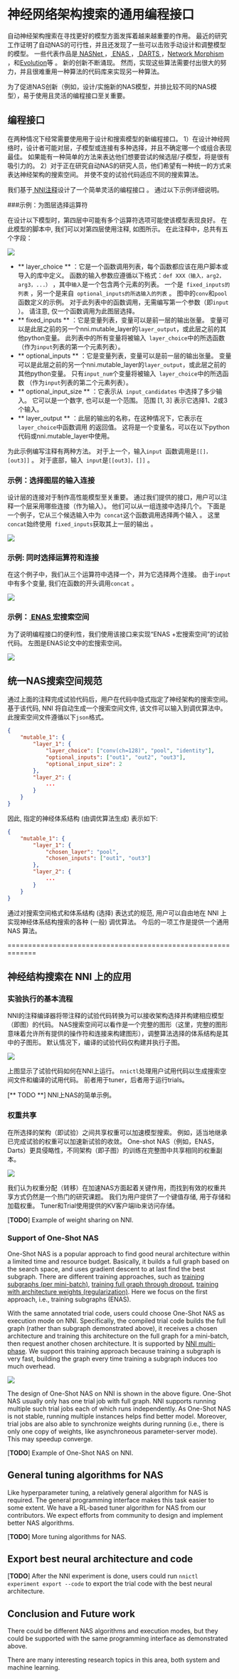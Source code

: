 # 神经网络架构搜索的通用编程接口

自动神经架构搜索在寻找更好的模型方面发挥着越来越重要的作用。 最近的研究工作证明了自动NAS的可行性，并且还发现了一些可以击败手动设计和调整模型的模型。 一些代表作品是[ NASNet ](https://arxiv.org/abs/1707.07012) ，[ ENAS ](https://arxiv.org/abs/1802.03268) ，[ DARTS ](https://arxiv.org/abs/1806.09055) ，[Network Morphism](https://arxiv.org/abs/1806.10282) ，和[Evolution](https://arxiv.org/abs/1703.01041)等 。 新的创新不断涌现。 然而，实现这些算法需要付出很大的努力，并且很难重用一种算法的代码库来实现另一种算法。

为了促进NAS创新（例如，设计/实施新的NAS模型，并排比较不同的NAS模型），易于使用且灵活的编程接口至关重要。

## 编程接口

在两种情况下经常需要使用用于设计和搜索模型的新编程接口。 1）在设计神经网络时，设计者可能对层，子模型或连接有多种选择，并且不确定哪一个或组合表现最佳。 如果能有一种简单的方法来表达他们想要尝试的候选层/子模型，将是很有吸引力的。 2）对于正在研究自动NAS的研究人员，他们希望有一种统一的方式来表达神经架构的搜索空间。 并使不变的试验代码适应不同的搜索算法。

我们基于[ NNI注释](./AnnotationSpec.md)设计了一个简单灵活的编程接口 。 通过以下示例详细说明。

###示例：为图层选择运算符

在设计以下模型时，第四层中可能有多个运算符选项可能使该模型表现良好。 在此模型的脚本中, 我们可以对第四层使用注释, 如图所示。 在此注释中，总共有五个字段：

![](../img/example_layerchoice.png)

* ** layer_choice ** ：它是一个函数调用列表，每个函数都应该在用户脚本或导入的库中定义。 函数的输入参数应遵循以下格式：` def XXX（输入，arg2，arg3，...） ` ，其中`输入`是一个包含两个元素的列表。 一个是` fixed_inputs的列表` ，另一个是来自` optional_inputs的所选输入的列表` 。 图中的` conv `和`pool`函数定义的示例。 对于此列表中的函数调用，无需编写第一个参数（即`input` ）。 请注意, 仅一个函数调用为此图层选择。
* ** fixed_inputs ** ：它是变量列表，变量可以是前一层的输出张量。 变量可以是此层之前的另一个nni.mutable_layer的` layer_output `，或此层之前的其他python变量。 此列表中的所有变量将被输入` layer_choice`中的所选函数 （作为`input`列表的第一个元素列表）。
* ** optional_inputs ** ：它是变量列表，变量可以是前一层的输出张量。 变量可以是此层之前的另一个nni.mutable_layer的` layer_output `，或此层之前的其他python变量。 只有` input_num `个变量将被输入` layer_choice`中的所选函数 （作为`input`列表的第二个元素列表）。
* ** optional_input_size ** ：它表示从` input_candidates` 中选择了多少输入。 它可以是一个数字, 也可以是一个范围。 范围 [1, 3] 表示它选择1、2或3个输入。
* ** layer_output ** ：此层的输出的名称，在这种情况下，它表示在` layer_choice`中函数调用 的返回值。 这将是一个变量名，可以在以下python代码或nni.mutable_layer中使用。

为此示例编写注释有两种方法。 对于上一个，输入`input `函数调用是` [[]，[out3]] ` 。 对于底部，输入` input`是` [[out3]，[]] ` 。

### 示例：选择图层的输入连接

设计层的连接对于制作高性能模型至关重要。 通过我们提供的接口，用户可以注释一个层采用哪些连接（作为输入）。 他们可以从一组连接中选择几个。 下面是一个例子，它从三个候选输入中为` concat`这个函数调用选择两个输入 。 这里` concat `始终使用` fixed_inputs`获取其上一层的输出 。

![](../img/example_connectchoice.png)

### 示例: 同时选择运算符和连接

在这个例子中，我们从三个运算符中选择一个，并为它选择两个连接。 由于`input`中有多个变量, 我们在函数的开头调用`concat` 。

![](../img/example_combined.png)

### 示例：[ ENAS ](https://arxiv.org/abs/1802.03268)宏搜索空间

为了说明编程接口的便利性，我们使用该接口来实现“ENAS +宏搜索空间”的试验代码。 左图是ENAS论文中的宏搜索空间。

![](../img/example_enas.png)

## 统一NAS搜索空间规范

通过上面的注释完成试验代码后，用户在代码中隐式指定了神经架构的搜索空间。 基于该代码, NNI 将自动生成一个搜索空间文件, 该文件可以输入到调优算法中。 此搜索空间文件遵循以下` json `格式。

```json
{
    "mutable_1": {
        "layer_1": {
            "layer_choice": ["conv(ch=128)", "pool", "identity"],
            "optional_inputs": ["out1", "out2", "out3"],
            "optional_input_size": 2
        },
        "layer_2": {
            ...
        }
    }
}
```

因此, 指定的神经体系结构 (由调优算法生成) 表示如下:

```json
{
    "mutable_1": {
        "layer_1": {
            "chosen_layer": "pool",
            "chosen_inputs": ["out1", "out3"]
        },
        "layer_2": {
            ...
        }
    }
}
```

通过对搜索空间格式和体系结构 (选择) 表达式的规范, 用户可以自由地在 NNI 上实现神经体系结构搜索的各种 (一般) 调优算法。 今后的一项工作是提供一个通用 NAS 算法。

=============================================================

## 神经结构搜索在 NNI 上的应用

### 实验执行的基本流程

NNI的注释编译器将带注释的试验代码转换为可以接收架构选择并构建相应模型（即图）的代码。 NAS搜索空间可以看作是一个完整的图形（这里，完整的图形意味着允许所有提供的操作符和连接来构建图形），调整算法选择的体系结构是其中的子图形。 默认情况下，编译的试验代码仅构建并执行子图。

![](../img/nas_on_nni.png)

上图显示了试验代码如何在NNI上运行。 ` nnictl `处理用户试用代码以生成搜索空间文件和编译的试用代码。 前者用于tuner，后者用于运行trials。

[** TODO **] NNI上NAS的简单示例。

### 权重共享

在所选择的架构（即试验）之间共享权重可以加速模型搜索。 例如，适当地继承已完成试验的权重可以加速新试验的收敛。 One-shot NAS（例如，ENAS，Darts）更具侵略性，不同架构（即子图）的训练在完整图中共享相同的权重副本。

![](../img/nas_weight_share.png)

我们认为权重分配（转移）在加速NAS方面起着关键作用，而找到有效的权重共享方式仍然是一个热门的研究课题。 我们为用户提供了一个键值存储, 用于存储和加载权重。 Tuner和Trial使用提供的KV客户端lib来访问存储。

[**TODO**] Example of weight sharing on NNI.

### Support of One-Shot NAS

One-Shot NAS is a popular approach to find good neural architecture within a limited time and resource budget. Basically, it builds a full graph based on the search space, and uses gradient descent to at last find the best subgraph. There are different training approaches, such as [training subgraphs (per mini-batch)](https://arxiv.org/abs/1802.03268), [training full graph through dropout](http://proceedings.mlr.press/v80/bender18a/bender18a.pdf), [training with architecture weights (regularization)](https://arxiv.org/abs/1806.09055). Here we focus on the first approach, i.e., training subgraphs (ENAS).

With the same annotated trial code, users could choose One-Shot NAS as execution mode on NNI. Specifically, the compiled trial code builds the full graph (rather than subgraph demonstrated above), it receives a chosen architecture and training this architecture on the full graph for a mini-batch, then request another chosen architecture. It is supported by [NNI multi-phase](./multiPhase.md). We support this training approach because training a subgraph is very fast, building the graph every time training a subgraph induces too much overhead.

![](../img/one-shot_training.png)

The design of One-Shot NAS on NNI is shown in the above figure. One-Shot NAS usually only has one trial job with full graph. NNI supports running multiple such trial jobs each of which runs independently. As One-Shot NAS is not stable, running multiple instances helps find better model. Moreover, trial jobs are also able to synchronize weights during running (i.e., there is only one copy of weights, like asynchroneous parameter-server mode). This may speedup converge.

[**TODO**] Example of One-Shot NAS on NNI.

## General tuning algorithms for NAS

Like hyperparameter tuning, a relatively general algorithm for NAS is required. The general programming interface makes this task easier to some extent. We have a RL-based tuner algorithm for NAS from our contributors. We expect efforts from community to design and implement better NAS algorithms.

[**TODO**] More tuning algorithms for NAS.

## Export best neural architecture and code

[**TODO**] After the NNI experiment is done, users could run `nnictl experiment export --code` to export the trial code with the best neural architecture.

## Conclusion and Future work

There could be different NAS algorithms and execution modes, but they could be supported with the same programming interface as demonstrated above.

There are many interesting research topics in this area, both system and machine learning.